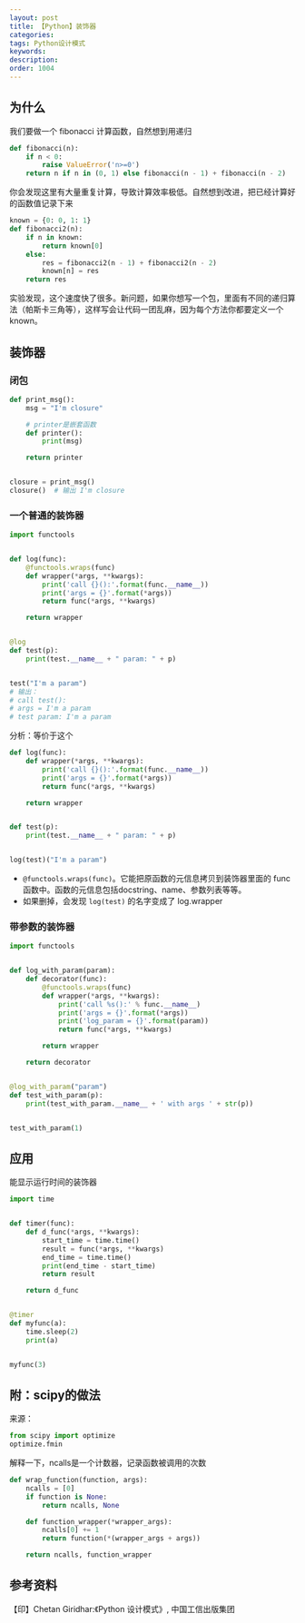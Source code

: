 ```yaml
---
layout: post
title: 【Python】装饰器
categories:
tags: Python设计模式
keywords:
description:
order: 1004
---
```


## 为什么
我们要做一个 fibonacci 计算函数，自然想到用递归
```python
def fibonacci(n):
    if n < 0:
        raise ValueError('n>=0')
    return n if n in (0, 1) else fibonacci(n - 1) + fibonacci(n - 2)
```
你会发现这里有大量重复计算，导致计算效率极低。自然想到改进，把已经计算好的函数值记录下来
```python
known = {0: 0, 1: 1}
def fibonacci2(n):
    if n in known:
        return known[0]
    else:
        res = fibonacci2(n - 1) + fibonacci2(n - 2)
        known[n] = res
    return res
```
实验发现，这个速度快了很多。新问题，如果你想写一个包，里面有不同的递归算法（帕斯卡三角等），这样写会让代码一团乱麻，因为每个方法你都要定义一个known。

## 装饰器
### 闭包
```python
def print_msg():
    msg = "I'm closure"

    # printer是嵌套函数
    def printer():
        print(msg)

    return printer


closure = print_msg()
closure()  # 输出 I'm closure
```

### 一个普通的装饰器
```python
import functools


def log(func):
    @functools.wraps(func)
    def wrapper(*args, **kwargs):
        print('call {}():'.format(func.__name__))
        print('args = {}'.format(*args))
        return func(*args, **kwargs)

    return wrapper


@log
def test(p):
    print(test.__name__ + " param: " + p)


test("I'm a param")
# 输出：
# call test():
# args = I'm a param
# test param: I'm a param
```

分析：等价于这个
```python
def log(func):
    def wrapper(*args, **kwargs):
        print('call {}():'.format(func.__name__))
        print('args = {}'.format(*args))
        return func(*args, **kwargs)

    return wrapper


def test(p):
    print(test.__name__ + " param: " + p)


log(test)("I'm a param")
```

- `@functools.wraps(func)`。它能把原函数的元信息拷贝到装饰器里面的 func 函数中。函数的元信息包括docstring、name、参数列表等等。
- 如果删掉，会发现 `log(test)` 的名字变成了 log.wrapper



### 带参数的装饰器

```python
import functools


def log_with_param(param):
    def decorator(func):
        @functools.wraps(func)
        def wrapper(*args, **kwargs):
            print('call %s():' % func.__name__)
            print('args = {}'.format(*args))
            print('log_param = {}'.format(param))
            return func(*args, **kwargs)

        return wrapper

    return decorator


@log_with_param("param")
def test_with_param(p):
    print(test_with_param.__name__ + ' with args ' + str(p))


test_with_param(1)
```

## 应用
能显示运行时间的装饰器


```python
import time


def timer(func):
    def d_func(*args, **kwargs):
        start_time = time.time()
        result = func(*args, **kwargs)
        end_time = time.time()
        print(end_time - start_time)
        return result

    return d_func


@timer
def myfunc(a):
    time.sleep(2)
    print(a)


myfunc(3)
```


## 附：scipy的做法
来源：
```python
from scipy import optimize
optimize.fmin
```
解释一下，ncalls是一个计数器，记录函数被调用的次数
```python
def wrap_function(function, args):
    ncalls = [0]
    if function is None:
        return ncalls, None

    def function_wrapper(*wrapper_args):
        ncalls[0] += 1
        return function(*(wrapper_args + args))

    return ncalls, function_wrapper
```

## 参考资料

【印】Chetan Giridhar:《Python 设计模式》, 中国工信出版集团
